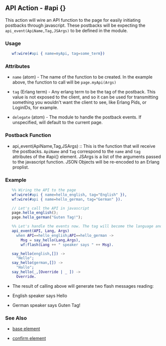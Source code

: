 <!-- dash: #api | Event | ###:Section -->



## API Action - #api {}

  This action will wire an API function to the page for easily initiating
  postbacks through javascript. These postbacks will be expecting
  the `api_event(ApiName,Tag,JSArgs)` to be defined in the module.

### Usage

```erlang
   wf:wire(#api { name=myApi, tag=some_term})

```

### Attributes

   * `name` (atom) - The name of the function to be created. In the example above, the function to call will be `page.myApi(Args)`

   * `tag` (Erlang term) - Any erlang term to be the tag of the postback. This value is not exposed to the client, and so it can be used for transmitting something you wouldn't want the client to see, like Erlang Pids, or LoginIDs, for example.

   * `delegate` (atom) - The module to handle the postback events. If unspecified, will default to the current page.

### Postback Function

 *  api_event(ApiName,Tag,JSArgs) :: This is the function that will receive the postbacks. `ApiName` and `Tag` correspond to the `name` and `tag` attributes of the #api{} element. JSArgs is a list of the arguments passed to the javascript function.  JSON Objects will be re-encoded to an Erlang proplist.

### Example

```erlang
   %% Wiring the API to the page
   wf:wire(#api { name=hello_english, tag="English" }),
   wf:wire(#api { name=hello_german, tag="German" }).

```

```javascript
   // Let's call the API in javascript
   page.hello_english();
   page.hello_german("Guten Tag!");

```

```erlang
   %% Let's handle the events now. The tag will become the language and first Argument, if specified will become an override value.
   api_event(API, Lang, Args)
	 when API==hello_english;API==hello_german ->
	   Msg = say_hello(Lang,Args),
	   wf:flash(Lang ++ " speaker says " ++ Msg).

   say_hello(english,[]) ->
	 "Hello";
   say_hello(german,[]) ->
	 "Hallo";
   say_hello(_,[Override | _ ]) ->
	 Override.

```

 *  The result of calling above will generate two flash messages reading:

 *  English speaker says Hello

 *  German speaker says Guten Tag!

### See Also

 *  [base element](./action_base.md)

 *  [confirm element](./confirm.md)
